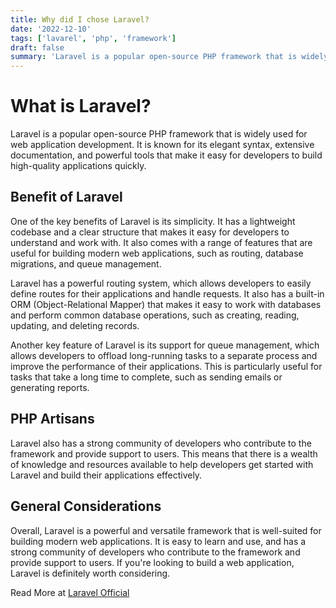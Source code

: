 ```yaml
---
title: Why did I chose Laravel?
date: '2022-12-10'
tags: ['lavarel', 'php', 'framework']
draft: false
summary: 'Laravel is a popular open-source PHP framework that is widely used for web application development.'
---
```


# What is Laravel?

Laravel is a popular open-source PHP framework that is widely used for web application development. It is known for its elegant syntax, extensive documentation, and powerful tools that make it easy for developers to build high-quality applications quickly.

## Benefit of Laravel

One of the key benefits of Laravel is its simplicity. It has a lightweight codebase and a clear structure that makes it easy for developers to understand and work with. It also comes with a range of features that are useful for building modern web applications, such as routing, database migrations, and queue management.

Laravel has a powerful routing system, which allows developers to easily define routes for their applications and handle requests. It also has a built-in ORM (Object-Relational Mapper) that makes it easy to work with databases and perform common database operations, such as creating, reading, updating, and deleting records.

Another key feature of Laravel is its support for queue management, which allows developers to offload long-running tasks to a separate process and improve the performance of their applications. This is particularly useful for tasks that take a long time to complete, such as sending emails or generating reports.

## PHP Artisans

Laravel also has a strong community of developers who contribute to the framework and provide support to users. This means that there is a wealth of knowledge and resources available to help developers get started with Laravel and build their applications effectively.

## General Considerations

Overall, Laravel is a powerful and versatile framework that is well-suited for building modern web applications. It is easy to learn and use, and has a strong community of developers who contribute to the framework and provide support to users. If you're looking to build a web application, Laravel is definitely worth considering.

Read More at <a href="https://laravel.com/">Laravel Official</a>
